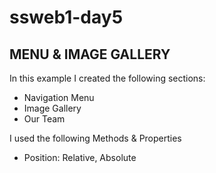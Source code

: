 # ssweb1-day5

<h2>MENU & IMAGE GALLERY</h2>
<p>In this example I created the following sections:</p>
<ul>
	<li>Navigation Menu</li>
	<li>Image Gallery</li>
	<li>Our Team</li>
</ul>
<p>I used the following Methods & Properties</p>
<ul>
	<li>Position: Relative, Absolute</li>
</ul>
